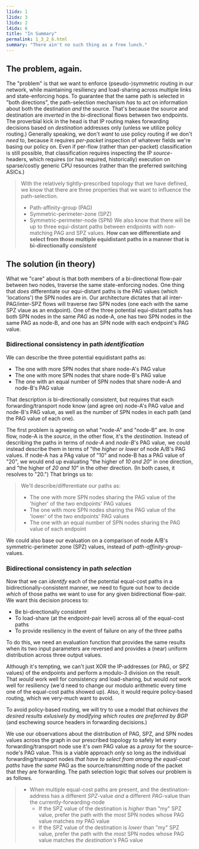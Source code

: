 ```yaml
---
l1idx: 1
l2idx: 3
l3idx: 2
l4idx: 6
title: "In Summary"
permalink: 1_3_2_6.html
summary: "There ain't no such thing as a free lunch."
---
```


##  The problem, again.

The "problem" is that we want to enforce (pseudo-)symmetric routing in our network, while maintaining resiliency and load-sharing across multiple links and state-enforcing hops.  To guarantee that the same path is selected in "both directions", the path-selection mechanism *has* to act on information about both the destination *and* the source.  That's because the source and destination are *inverted* in the bi-directional flows between two endpoints.  The proverbial kick in the head is that IP routing makes forwarding decisions based on *destination* addresses only (unless we utilize policy routing.)  Generally speaking, we don't *want* to use policy routing if we don't *need* to, because it requires *per-packet* inspection of whatever fields we're basing our policy on.  Even if per-flow (rather than per-packet) classification is still possible, that classification requires inspecting the IP *source*-headers, which requires (or has required, historically) execution on sparse/costly generic CPU resources (rather than the preferred switching ASICs.)

> With the relatively tightly-prescribed topology that we have defined, we know that there are three properties that we want to influence the path-selection.
> - Path-affinity-group (PAG)
> - Symmetric-perimeter-zone (SPZ)
> - Symmetric-perimeter-node (SPN)
> We also know that there will be up to three equi-distant paths between endpoints with non-matching PAG and SPZ values.  **How can we differentiate and select from those multiple equidistant paths in a manner that is bi-directionally *consistent***

## The solution (in theory)

What we "care" about is that both members of a bi-directional flow-pair between two nodes, traverse the same state-enforcing nodes.  One thing that *does* differentiate our  equi-distant paths is the PAG values (which 'locations') the SPN nodes are in.  Our architecture dictates that all inter-PAG/inter-SPZ flows will traverse *two* SPN nodes (one each with the same SPZ vlaue as an endpoint).   One of the three potential equi-distant paths has both SPN nodes in the same *PAG* as node-A, one has two SPN nodes in the same PAG as node-B, and one has an SPN node with each endpoint's PAG value.

### Bidirectional consistency in path ***identification***

We can describe the three potential equidistant paths as:
 - The one with more SPN nodes that share node-A's PAG value
 - The one with more SPN nodes that share node-B's PAG value
 - The one with an equal number of SPN nodes that share node-A and node-B's PAG value

That description *is* bi-directionally consistent, but requires that each forwarding/transport node know (and agree on) node-A's PAG value and node-B's PAG value, as well as the number of SPN nodes in each path (and the PAG value of each one).

The first problem is agreeing on what "node-A" and "node-B" are.  In one flow, node-A is the *source*, in the other flow, it's the *destination*.  Instead of describing the paths in terms of *node-A* and *node-B*'s PAG value, we could instead describe them in terms of "the *higher* or *lower* of node A/B's PAG values.  If node-A has a PAg value of "10" and node-B has a PAG value of "20", we would end up evaluating "the higher of *10 and 20*" in one direction, and "the higher of *20 and 10*" in the other direction.  (In both cases, it resolves to "20.")  That brings us to:
> We'll describe/differentiate our paths as:
> - The one with more SPN nodes sharing the PAG value of the 'higher' of the two endpoints' PAG values
> - The one with more SPN nodes sharing the PAG value of the 'lower' of the two endpoints' PAG values
> - The one with an equal number of SPN nodes sharing the PAG value of each endpoint

We could also base our evaluation on a comparison of node A/B's symmetric-perimeter zone (SPZ) values, instead of *path-affinity-group*-values.

### Bidirectional consistency in path ***selection***

Now that we can *identify* each of the potential equal-cost paths in a bidirectionally-consistent manner, we need to figure out how to decide *which* of those paths we want to use for any given bidirectional flow-pair.  We want this decision process to:
- Be bi-directionally consistent
- To load-share (at the endpoint-pair level) across all of the equal-cost paths
- To provide resiliency in the event of failure on any of the three paths

To do this, we need an evaluation function that provides the same results when its two input parameters are reversed and provides a (near) uniform distribution across three output values.  

Although it's tempting, we can't just XOR the IP-addresses (or PAG, or SPZ values) of the endpoints and perform a modulo-3 division on the result.  That *would* work well for consistency and load-sharing, but would *not* work well for resiliency (we'd need to change our modulo arithmetic every time one of the equal-cost paths showed up).  Also, it would require policy-based routing, which we very-much want to avoid.

To avoid policy-based routing, we will try to use a model that *achieves the desired results exlusively by modifying which routes are preferred by BGP* (and eschewing source headers in forwarding decisions.)

We use our observations about the distribution of PAG, SPZ, and SPN nodes values across the graph in our prescribed topology to safely let every forwarding/transport node use it's *own* PAG value as a *proxy* for the source-node's PAG value.  This is a viable approach *only* so long as the individual forwarding/transport nodes *that have to select from among the equal-cost paths* have *the same* PAG as the source/transmitting node of the packet that they are forwarding.  The path selection logic that solves our problem is as follows.

> - When multiple equal-cost paths are present, and the destination-address has a different *SPZ*-value *and* a different *PAG*-value than the currently-forwarding-node
>   - If the SPZ value of the destination is *higher* than "my" SPZ value, prefer the path with the *most* SPN nodes whose PAG value matches *my* PAG value
>   - If the SPZ value of the destination is *lower* than "my" SPZ value, prefer the path with the *most* SPN nodes whose PAG value matches  *the destination's* PAG value

